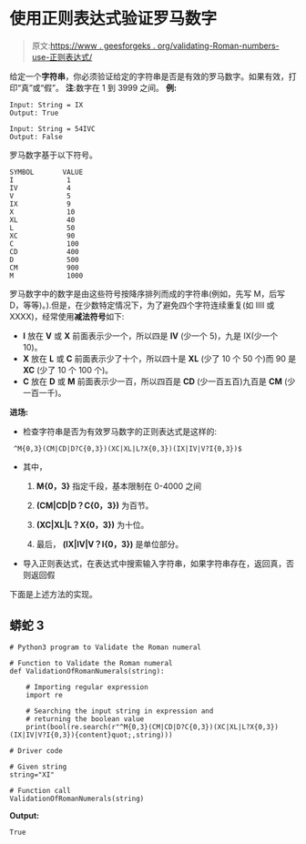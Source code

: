 # 使用正则表达式验证罗马数字

> 原文:[https://www . geesforgeks . org/validating-Roman-numbers-use-正则表达式/](https://www.geeksforgeeks.org/validating-roman-numerals-using-regular-expression/)

给定一个**字符串**，你必须验证给定的字符串是否是有效的罗马数字。如果有效，打印“真”或“假”。
**注**:数字在 1 到 3999 之间。
**例:**

```
Input: String = IX  
Output: True 

Input: String = 54IVC 
Output: False
```

罗马数字基于以下符号。

```
SYMBOL       VALUE
I             1
IV            4
V             5
IX            9
X             10
XL            40
L             50
XC            90
C             100
CD            400
D             500
CM            900 
M             1000       
```

罗马数字中的数字是由这些符号按降序排列而成的字符串(例如，先写 M，后写 D，等等)。).但是，在少数特定情况下，为了避免四个字符连续重复(如 IIII 或 XXXX)，经常使用**减法符号**如下:

*   **I** 放在 **V** 或 **X** 前面表示少一个，所以四是 **IV** (少一个 5)，九是 IX(少一个 10)。
*   **X** 放在 **L** 或 **C** 前面表示少了十个，所以四十是 **XL** (少了 10 个 50 个)而 90 是 **XC** (少了 10 个 100 个)。
*   **C** 放在 **D** 或 **M** 前面表示少一百，所以四百是 **CD** (少一百五百)九百是 **CM** (少一百一千)。

**进场:**

*   检查字符串是否为有效罗马数字的正则表达式是这样的:

```
 ^M{0,3}(CM|CD|D?C{0,3})(XC|XL|L?X{0,3})(IX|IV|V?I{0,3})$
```

*   其中，
    1.  **M{0，3}** 指定千段，基本限制在 0-4000 之间

    2.  **(CM|CD|D？C{0，3})** 为百节。

    3.  **(XC|XL|L？X{0，3})** 为十位。

    4.  最后， **(IX|IV|V？I{0，3})** 是单位部分。

*   导入正则表达式，在表达式中搜索输入字符串，如果字符串存在，返回真，否则返回假

下面是上述方法的实现。

## 蟒蛇 3

```
# Python3 program to Validate the Roman numeral

# Function to Validate the Roman numeral
def ValidationOfRomanNumerals(string):

    # Importing regular expression
    import re

    # Searching the input string in expression and
    # returning the boolean value
    print(bool(re.search(r"^M{0,3}(CM|CD|D?C{0,3})(XC|XL|L?X{0,3})(IX|IV|V?I{0,3}){content}quot;,string)))

# Driver code

# Given string
string="XI"

# Function call
ValidationOfRomanNumerals(string)
```

**Output:** 

```
True
```